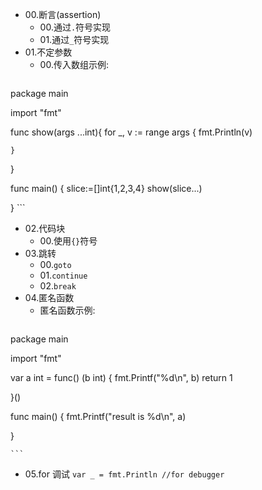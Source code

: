 * 00.断言(assertion)
	* 00.通过`.`符号实现
	* 01.通过`_`符号实现
* 01.不定参数
	* 00.传入数组示例:
	```
package main

import "fmt"

func show(args ...int){
	for _, v := range args {
        fmt.Println(v)
    
	}

}

func main() {
    slice:=[]int{1,2,3,4}
    show(slice...)

}
	```
* 02.代码块
	* 00.使用`{}`符号
* 03.跳转
	* 00.`goto`
	* 01.`continue`
	* 02.`break`
* 04.匿名函数
	* 匿名函数示例:
	```
package main

import "fmt"

var a int = func() (b int) {
	fmt.Printf("%d\n", b)
	return 1

}()

func main() {
	fmt.Printf("result is %d\n", a)

}

	```
* 05.for 调试
```var _ = fmt.Println //for debugger```
